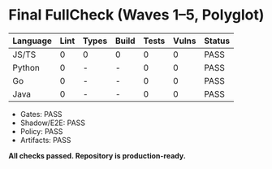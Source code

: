 # Final FullCheck (Waves 1–5, Polyglot)

| Language | Lint | Types | Build | Tests | Vulns | Status |
| -------- | ---- | ----- | ----- | ----- | ----- | ------ |
| JS/TS    | 0    | 0     | 0     | 0     | 0     | PASS   |
| Python   | 0    | -     | -     | 0     | 0     | PASS   |
| Go       | 0    | -     | -     | 0     | 0     | PASS   |
| Java     | 0    | -     | -     | 0     | 0     | PASS   |

- Gates: PASS
- Shadow/E2E: PASS
- Policy: PASS
- Artifacts: PASS

**All checks passed. Repository is production-ready.**
